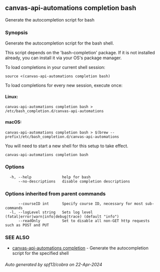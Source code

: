 ## canvas-api-automations completion bash

Generate the autocompletion script for bash

### Synopsis

Generate the autocompletion script for the bash shell.

This script depends on the 'bash-completion' package.
If it is not installed already, you can install it via your OS's package manager.

To load completions in your current shell session:

	source <(canvas-api-automations completion bash)

To load completions for every new session, execute once:

#### Linux:

	canvas-api-automations completion bash > /etc/bash_completion.d/canvas-api-automations

#### macOS:

	canvas-api-automations completion bash > $(brew --prefix)/etc/bash_completion.d/canvas-api-automations

You will need to start a new shell for this setup to take effect.


```
canvas-api-automations completion bash
```

### Options

```
  -h, --help              help for bash
      --no-descriptions   disable completion descriptions
```

### Options inherited from parent commands

```
      --courseID int      Specify course ID, necessary for most sub-commands
  -l, --logLevel string   Sets log level (fatal|error|warn|info|debug|trace) (default "info")
      --readOnly          Set to disable all non-GET http requests such as POST and PUT
```

### SEE ALSO

* [canvas-api-automations completion](canvas-api-automations_completion.md)	 - Generate the autocompletion script for the specified shell

###### Auto generated by spf13/cobra on 22-Apr-2024
